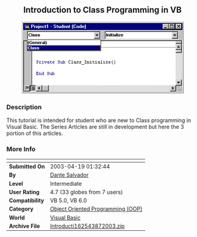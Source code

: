 ﻿<div align="center">

## Introduction to Class Programming in VB

<img src="SERIES1.GIF">
</div>

### Description

This tutorial is intended for student who are new to Class programming in Visual Basic. The Series Articles are still in development but here the 3 portion of this articles.
 
### More Info
 


<span>             |<span>
---                |---
**Submitted On**   |2003-04-19 01:32:44
**By**             |[Dante Salvador](https://github.com/Planet-Source-Code/PSCIndex/blob/master/ByAuthor/dante-salvador.md)
**Level**          |Intermediate
**User Rating**    |4.7 (33 globes from 7 users)
**Compatibility**  |VB 5\.0, VB 6\.0
**Category**       |[Object Oriented Programming \(OOP\)](https://github.com/Planet-Source-Code/PSCIndex/blob/master/ByCategory/object-oriented-programming-oop__1-47.md)
**World**          |[Visual Basic](https://github.com/Planet-Source-Code/PSCIndex/blob/master/ByWorld/visual-basic.md)
**Archive File**   |[Introducti162543872003\.zip](https://github.com/Planet-Source-Code/dante-salvador-introduction-to-class-programming-in-vb__1-47486/archive/master.zip)








